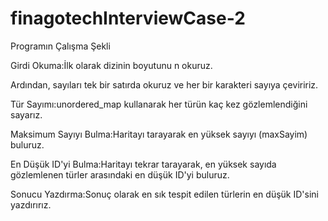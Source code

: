 # finagotechInterviewCase-2
Programın Çalışma Şekli

Girdi Okuma:İlk olarak dizinin boyutunu n okuruz.

Ardından, sayıları tek bir satırda okuruz ve her bir karakteri sayıya çeviririz.

Tür Sayımı:unordered_map kullanarak her türün kaç kez gözlemlendiğini sayarız.

Maksimum Sayıyı Bulma:Haritayı tarayarak en yüksek sayıyı (maxSayim) buluruz.

En Düşük ID'yi Bulma:Haritayı tekrar tarayarak, en yüksek sayıda gözlemlenen türler arasındaki en düşük ID'yi buluruz.

Sonucu Yazdırma:Sonuç olarak en sık tespit edilen türlerin en düşük ID'sini yazdırırız.
